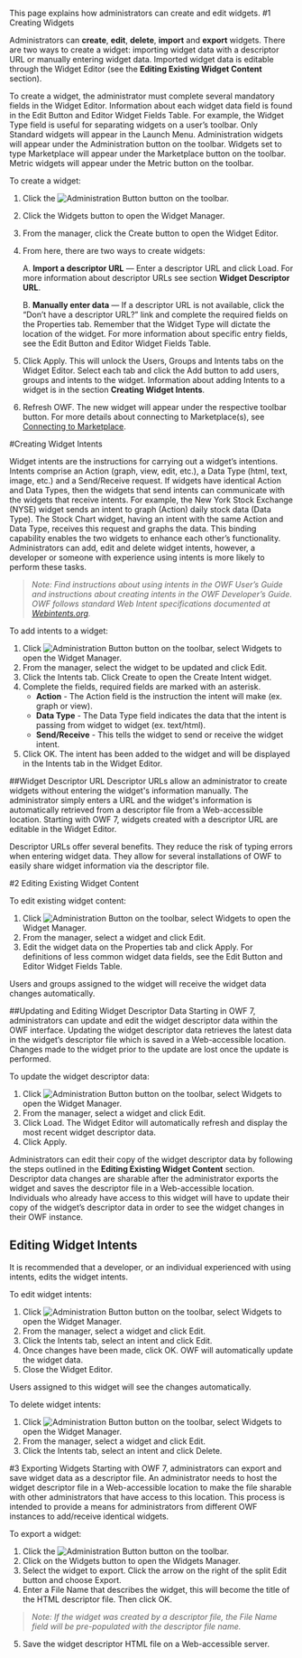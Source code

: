 This page explains how administrators can create and edit widgets. 
#1 Creating Widgets

Administrators can **create**, **edit**, **delete**, **import** and **export** widgets. There are two ways to create a widget: importing widget data with a descriptor URL or manually entering widget data. Imported widget data is editable through the Widget Editor (see the **Editing Existing Widget Content** section). 

To create a widget, the administrator must complete several mandatory fields in the Widget Editor. Information about each widget data field is found in the Edit Button and Editor Widget Fields Table. For example, the Widget Type field is useful for separating widgets on a user’s toolbar. Only Standard widgets will appear in the Launch Menu. Administration widgets will appear under the Administration button on the toolbar. Widgets set to type Marketplace will appear under the Marketplace button on the toolbar. Metric widgets will appear under the Metric button on the toolbar.

To create a widget:	

1.	Click the ![Administration Button](https://github.com/ozoneplatform/owf/wiki/OWFImages/OWF7/administration_button.png) button on the toolbar.
2.	Click the Widgets button to open the Widget Manager.
3.	From the manager, click the Create button to open the Widget Editor.
4.	From here, there are two ways to create widgets:

    A. **Import a descriptor URL** — Enter a descriptor URL and click Load. For more information about descriptor URLs see section **Widget Descriptor URL**.

    B. **Manually enter data** — If a descriptor URL is not available, click the “Don’t have a descriptor URL?” link and complete the required fields on the Properties tab. Remember that the Widget Type will dictate the location of the widget. For more information about specific entry fields, see the Edit Button and Editor Widget Fields Table. 

5.	Click Apply. This will unlock the Users, Groups and Intents tabs on the Widget Editor. Select each tab and click the Add button to add users, groups and intents to the widget. Information about adding Intents to a widget is in the section **Creating Widget Intents**.
6.	Refresh OWF. The new widget will appear under the respective toolbar button. For more details about connecting to Marketplace(s), see [Connecting to Marketplace](OWF-7-Administrator-Connecting-to-Marketplace).

#Creating Widget Intents

Widget intents are the instructions for carrying out a widget’s intentions. Intents comprise an Action (graph, view, edit, etc.), a Data Type (html, text, image, etc.) and a Send/Receive request. If widgets have identical Action and Data Types, then the widgets that send intents can communicate with the widgets that receive intents. For example, the New York Stock Exchange (NYSE) widget sends an intent to graph (Action) daily stock data (Data Type). The Stock Chart widget, having an intent with the same Action and Data Type, receives this request and graphs the data. This binding capability enables the two widgets to enhance each other’s functionality. Administrators can add, edit and delete widget intents, however, a developer or someone with experience using intents is more likely to perform these tasks.

> _Note: Find instructions about using intents in the OWF User’s Guide and instructions about creating intents in the OWF Developer’s Guide. OWF follows standard Web Intent specifications documented at [Webintents.org](http://webintents.org/#specification "Webintents.org")._

To add intents to a widget:
 
1.	Click ![Administration Button](https://github.com/ozoneplatform/owf/wiki/OWFImages/OWF7/administration_button.png) button on the toolbar, select Widgets to open the Widget Manager.
2.	From the manager, select the widget to be updated and click Edit. 
3.	Click the Intents tab. Click Create to open the Create Intent widget.
4.	Complete the fields, required fields are marked with an asterisk.
    * <b>Action</b> - The Action field is the instruction the intent will make (ex. graph or view). 
    * <b>Data Type</b> - The Data Type field indicates the data that the intent is passing from widget to widget (ex. text/html). 
    * <b>Send/Receive</b> - This tells the widget to send or receive the widget intent. 
5.	Click OK. The intent has been added to the widget and will be displayed in the Intents tab in the Widget Editor.

##Widget Descriptor URL
Descriptor URLs allow an administrator to create widgets without entering the widget's information manually. The administrator simply enters a URL and the widget's information is automatically retrieved from a descriptor file from a Web-accessible location. Starting with OWF 7, widgets created with a descriptor URL are editable in the Widget Editor. 

Descriptor URLs offer several benefits. They reduce the risk of typing errors when entering widget data. They allow for several installations of OWF to easily share widget information via the descriptor file.

#2 Editing Existing Widget Content

To edit existing widget content:

1.	Click  ![Administration Button](https://github.com/ozoneplatform/owf/wiki/OWFImages/OWF7/administration_button.png)  on the toolbar, select Widgets to open the Widget Manager. 
2.	From the manager, select a widget and click Edit. 
3.	Edit the widget data on the Properties tab and click Apply. For definitions of less common widget data fields, see the Edit Button and Editor Widget Fields Table.

Users and groups assigned to the widget will receive the widget data changes automatically.

##Updating and Editing Widget Descriptor Data
Starting in OWF 7, administrators can update and edit the widget descriptor data within the OWF interface. Updating the widget descriptor data retrieves the latest data in the widget’s descriptor file which is saved in a Web-accessible location. Changes made to the widget prior to the update are lost once the update is performed. 

To update the widget descriptor data:

1.	Click ![Administration Button](https://github.com/ozoneplatform/owf/wiki/OWFImages/OWF7/administration_button.png) button on the toolbar, select Widgets to open the Widget Manager. 
2.	From the manager, select a widget and click Edit. 
3.	Click Load. The Widget Editor will automatically refresh and display the most recent widget descriptor data. 
4.	Click Apply.
 
Administrators can edit their copy of the widget descriptor data by following the steps outlined in the **Editing Existing Widget Content** section. Descriptor data changes are sharable after the administrator exports the widget and saves the descriptor file in a Web-accessible location. Individuals who already have access to this widget will have to update their copy of the widget’s descriptor data in order to see the widget changes in their OWF instance.

##   Editing Widget Intents
It is recommended that a developer, or an individual experienced with using intents, edits the widget intents.

To edit widget intents:

1.	Click ![Administration Button](https://github.com/ozoneplatform/owf/wiki/OWFImages/OWF7/administration_button.png) button on the toolbar, select Widgets to open the Widget Manager.
2.	From the manager, select a widget and click Edit. 
3.	Click the Intents tab, select an intent and click Edit.
4.	Once changes have been made, click OK. OWF will automatically update the widget data.
5.	Close the Widget Editor.

Users assigned to this widget will see the changes automatically. 

To delete widget intents:

1.	Click ![Administration Button](https://github.com/ozoneplatform/owf/wiki/OWFImages/OWF7/administration_button.png) button on the toolbar, select Widgets to open the Widget Manager.
2.	From the manager, select a widget and click Edit.
3.	Click the Intents tab, select an intent and click Delete.

#3   Exporting Widgets
Starting with OWF 7, administrators can export and save widget data as a descriptor file. An administrator needs to host the widget descriptor file in a Web-accessible location to make the file sharable with other administrators that have access to this location. This process is intended to provide a means for administrators from different OWF instances to add/receive identical widgets.

To export a widget:

1.	Click the ![Administration Button](https://github.com/ozoneplatform/owf/wiki/OWFImages/OWF7/administration_button.png) button on the toolbar.
2.	Click on the Widgets button to open the Widgets Manager.
3.	Select the widget to export. Click the arrow on the right of the split Edit button and choose Export.
4.	Enter a File Name that describes the widget, this will become the title of the HTML descriptor file. Then click OK.
> _Note: If the widget was created by a descriptor file, the File Name field will be pre-populated with the descriptor file name._ 

5.	Save the widget descriptor HTML file on a Web-accessible server. 